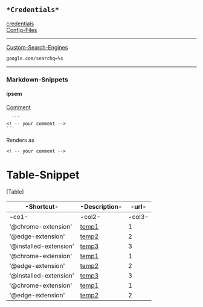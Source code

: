 ## `*Credentials*`  
[credentials](#credentials.csv)  
[Config-Files](#config-files.json)  
___  
[Custom-Search-Engines](#custom-search-engines.csv)  

```html
google.com/searchq=%s
```
___  
### Markdown-Snippets  
#### ipsem  
[Comment](#comment)  

      ```
    <! -- your comment -->    
    ```
Renders as 

 ```
 <! -- your comment -->  
 ```
# Table-Snippet

[Table]

|-Shortcut-|-Description-|-url-|
|------|------|------|  
|-co1-|-col2-|-col3-|
|'@chrome-extension'|[temp1](1)|1|
|'@edge-extension'|[temp2](2)|2|
|'@installed-extension'|[temp3](3)|3|
|'@chrome-extension'|[temp1](1)|1|
|'@edge-extension'|[temp2](2)|2|
|'@installed-extension'|[temp3](3)|3|
|'@chrome-extension'|[temp1](1)|1|
|'@edge-extension'|[temp2](2)|2|